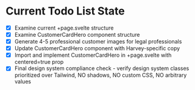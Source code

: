 <!-- DO NOT EDIT - Managed by todo_list tool -->
<!-- Updated: 2025-08-08T18:28:07.182Z -->

# Current Todo List State

- [x] Examine current +page.svelte structure
- [x] Examine CustomerCardHero component structure
- [x] Generate 4-5 professional customer images for legal professionals
- [x] Update CustomerCardHero component with Harvey-specific copy
- [x] Import and implement CustomerCardHero in +page.svelte with centered=true prop
- [x] Final design system compliance check - verify design system classes prioritized over Tailwind, NO shadows, NO custom CSS, NO arbitrary values

